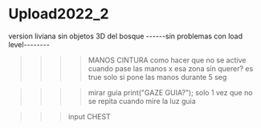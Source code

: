 # Upload2022_2
version liviana sin objetos 3D del bosque
------sin problemas con load level--------

>>>>MANOS CINTURA
como hacer que no se active cuando pase las manos x esa zona sin querer?
es true solo si pone las manos durante 5 seg

>>>>mirar guia
print("GAZE GUIA?");
solo 1 vez
que no se repita cuando mire la luz guia

>>>input CHEST
